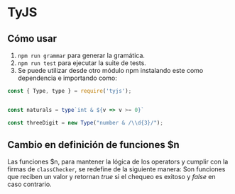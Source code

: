 # TyJS

## Cómo usar

1. `npm run grammar` para generar la gramática.
2. `npm run test` para ejecutar la suite de tests.
3. Se puede utilizar desde otro módulo npm instalando este como dependencia e
   importando como:

```javascript
const { Type, type } = require('tyjs');


const naturals = type`int & ${v => v >= 0}`

const threeDigit = new Type("number & /\\d{3}/");
```


## Cambio en definición de funciones $n

Las funciones $n, para mantener la lógica de los operators y cumplir con la
firmas de `classChecker`, se redefine de la siguiente manera: Son funciones que
reciben un valor y retornan _true_ si el chequeo es exitoso y _false_ en caso
contrario.
